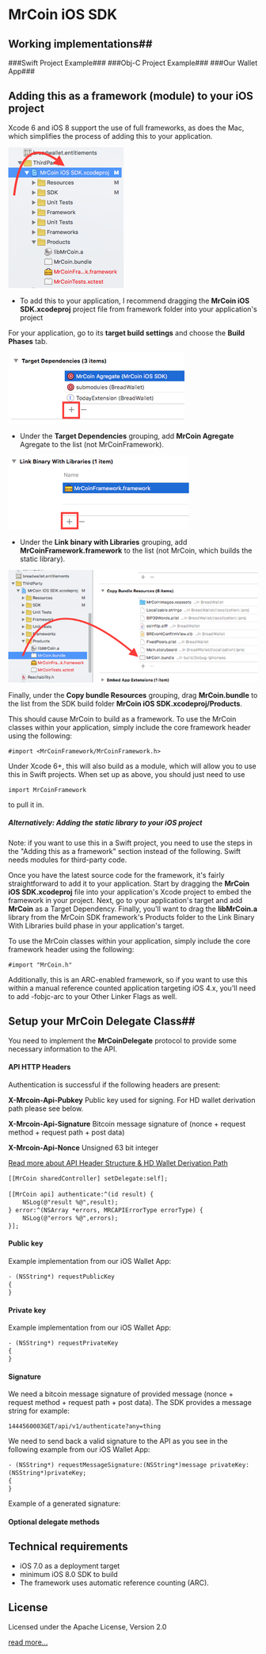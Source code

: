 # MrCoin iOS SDK #

## Working implementations##

###Swift Project Example###
###Obj-C Project Example###
###Our Wallet App###

## Adding this as a framework (module) to your iOS project ##

Xcode 6 and iOS 8 support the use of full frameworks, as does the Mac, which simplifies the process of adding this to your application. 

![image](docs/add_fw_1.png)

- To add this to your application, I recommend dragging the **MrCoin iOS SDK.xcodeproj** project file from framework folder into your application's project 

For your application, go to its **target build settings** and choose the **Build Phases** tab. 

![image](docs/add_fw_2.png)

- Under the **Target Dependencies** grouping, add **MrCoin Agregate** Agregate to the list (not MrCoinFramework).

![image](docs/add_fw_3.png)

- Under the **Link binary with Libraries** grouping, add **MrCoinFramework.framework** to the list (not MrCoin, which builds the static library).

![image](docs/add_fw_4.png)

Finally, under the **Copy bundle Resources** grouping, drag **MrCoin.bundle** to the list from the SDK build folder **MrCoin iOS SDK.xcodeproj/Products**.

This should cause MrCoin to build as a framework. To use the MrCoin classes within your application, simply include the core framework header using the following:

    #import <MrCoinFramework/MrCoinFramework.h>

Under Xcode 6+, this will also build as a module, which will allow you to use this in Swift projects. When set up as above, you should just need to use 

    import MrCoinFramework

to pull it in.


##### Alternatively: Adding the static library to your iOS project

Note: if you want to use this in a Swift project, you need to use the steps in the "Adding this as a framework" section instead of the following. Swift needs modules for third-party code.

Once you have the latest source code for the framework, it's fairly straightforward to add it to your application. Start by dragging the **MrCoin iOS SDK.xcodeproj** file into your application's Xcode project to embed the framework in your project. Next, go to your application's target and add **MrCoin** as a Target Dependency. Finally, you'll want to drag the **libMrCoin.a** library from the MrCoin SDK framework's Products folder to the Link Binary With Libraries build phase in your application's target.

To use the MrCoin classes within your application, simply include the core framework header using the following:

    #import "MrCoin.h"

Additionally, this is an ARC-enabled framework, so if you want to use this within a manual reference counted application targeting iOS 4.x, you'll need to add -fobjc-arc to your Other Linker Flags as well.

## Setup your MrCoin Delegate Class##

You need to implement the **MrCoinDelegate** protocol to provide some necessary information to the API. 

#### API HTTP Headers
Authentication is successful if the following headers are present:

**X-Mrcoin-Api-Pubkey** 
Public key used for signing. For HD wallet derivation path please see below.

**X-Mrcoin-Api-Signature** 
Bitcoin message signature of (nonce + request method + request path + post data)

**X-Mrcoin-Api-Nonce** 
Unsigned 63 bit integer

[Read more about API Header Structure & HD Wallet Derivation Path](http://sandbox.mrcoin.eu/api/v1/docs#authentication-dummy-endpoint)

    [[MrCoin sharedController] setDelegate:self];
    
    [[MrCoin api] authenticate:^(id result) {
        NSLog(@"result %@",result);
    } error:^(NSArray *errors, MRCAPIErrorType errorType) {
        NSLog(@"errors %@",errors);
    }];

#### Public key ####

Example implementation from our iOS Wallet App:

	- (NSString*) requestPublicKey
	{
	}

#### Private key ####

Example implementation from our iOS Wallet App:

	- (NSString*) requestPrivateKey
	{
	}
#### Signature ####
We need a bitcoin message signature of provided message (nonce + request method + request path + post data). The SDK provides a message string for example:

	1444560003GET/api/v1/authenticate?any=thing

We need to send back a valid signature to the API as you see in the following example from our iOS Wallet App:

	- (NSString*) requestMessageSignature:(NSString*)message privateKey:(NSString*)privateKey;
	{
	}

Example of a generated signature:
	


#### Optional delegate methods ####



## Technical requirements ##

- iOS 7.0 as a deployment target
- minimum iOS 8.0 SDK to build
- The framework uses automatic reference counting (ARC).

## License ##
Licensed under the Apache License, Version 2.0

[read more...](./LICENSE)

